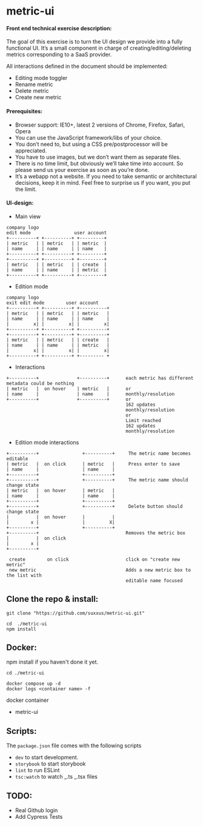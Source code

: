 # metric-ui

#### Front end technical exercise description:

The goal of this exercise is to turn the UI design we provide into a fully functional UI. It’s a small component in charge of creating/editing/deleting metrics corresponding to a
SaaS provider.

All interactions defined in the document should be implemented:

- Editing mode toggler
- Rename metric
- Delete metric
- Create new metric

#### Prerequisites:

- Browser support: IE10+, latest 2 versions of Chrome, Firefox, Safari, Opera
- You can use the JavaScript framework/libs of your choice.
- You don’t need to, but using a CSS pre/postprocessor will be appreciated.
- You have to use images, but we don’t want them as separate files.
- There is no time limit, but obviously we’ll take time into account. So please send us your exercise as soon as you’re done.
- It’s a webapp not a website. If you need to take semantic or architectural decisions, keep it in mind.
  Feel free to surprise us if you want, you put the limit.

#### UI-design:

- Main view

```
company logo
edit mode                user account
+----------+ +----------+ +---------+
| metric   | | metric   | | metric  |
| name     | | name     | | name    |
+----------+ +----------+ +---------+
+----------+ +----------+ +---------+
| metric   | | metric   | | create  |
| name     | | name     | | metric  |
+----------+ +----------+ +---------+
```

- Edition mode

```
company logo
exit edit mode        user account
+----------+ +----------+ +----------+
| metric   | | metric   | | metric   |
| name     | | name     | | name     |
|         x| |         x| |         x|
+----------+ +----------+ +----------+
+----------+ +----------+ +----------+
| metric   | | metric   | | create   |
| name     | | name     | | metric   |
|         x| |         x| |         x|
+----------+ +----------+ +--------- +
```

- Interactions

```
+----------+              +----------+      each metric has different metadata could be nothing
| metric   |  on hover    | metric   |      or
| name     |              | name     |      monthly/resolution
+----------+              +----------+      or
                                            162 updates
                                            monthly/resolution
                                            or
                                            Limit reached
                                            162 updates
                                            monthly/resolution
```

- Edition mode interactions

```
+----------+                +----------+     The metric name becomes editable
| metric   |  on click      | metric   |     Press enter to save
| name     |                | name     |
+----------+                +----------+
+----------+                +----------+     The metric name should change state
| metric   |  on hover      | metric   |
| name     |                | name     |
+----------+                +----------+
+----------+                +----------+     Delete button should change state
|          |  on hover      |          |
|        x |                |         X|
+----------+                +----------+
+----------+                                Removes the metric box
|          |  on click
|        x |
+----------+

 create        on click                     click on "create new metric"
 new metric                                 Adds a new metric box to the list with
                                            editable name focused
```

## Clone the repo & install:

```
git clone "https://github.com/suxxus/metric-ui.git"

cd  ./metric-ui
npm install
```

## Docker:

npm install if you haven't done it yet.

```
cd ./metric-ui

docker compose up -d
docker logs <container name> -f

```

docker container

- metric-ui

## Scripts:

The `package.json` file comes with the following scripts

- `dev` to start development.
- `storybook` to start storybook
- `lint` to run ESLint
- `tsc:watch` to watch _.ts _.tsx files

## TODO:

- Real Github login
- Add Cypress Tests
